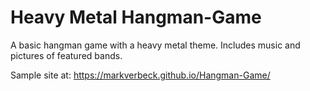 # Heavy Metal Hangman-Game

A basic hangman game with a heavy metal theme. Includes music and pictures of featured bands.

Sample site at:
https://markverbeck.github.io/Hangman-Game/
